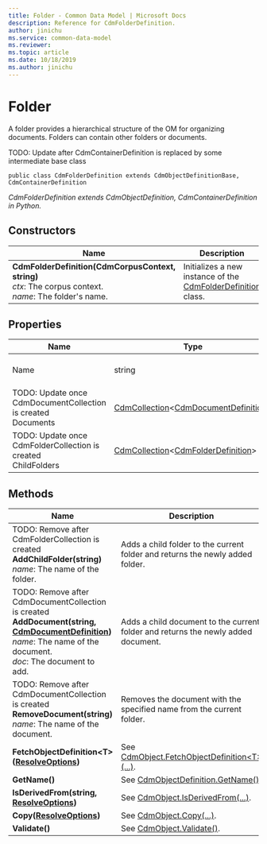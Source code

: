 ```yaml
---
title: Folder - Common Data Model | Microsoft Docs
description: Reference for CdmFolderDefinition.
author: jinichu
ms.service: common-data-model
ms.reviewer: 
ms.topic: article
ms.date: 10/18/2019
ms.author: jinichu
---
```


# Folder

A folder provides a hierarchical structure of the OM for organizing documents. Folders can contain other folders or documents.

TODO: Update after CdmContainerDefinition is replaced by some intermediate base class
```
public class CdmFolderDefinition extends CdmObjectDefinitionBase, CdmContainerDefinition
```
*CdmFolderDefinition extends CdmObjectDefinition, CdmContainerDefinition in Python.*

## Constructors
|Name|Description|
|---|---|
|**CdmFolderDefinition(CdmCorpusContext, string)**<br/>*ctx*: The corpus context.<br/>*name*: The folder's name.|Initializes a new instance of the [CdmFolderDefinition](folder.md) class.|

## Properties
|Name|Type|Description|
|---|---|---|
|Name|string|The name of the folder.|
|TODO: Update once CdmDocumentCollection is created<br/>Documents|[CdmCollection](collection.md)\<[CdmDocumentDefinition](document.md)>|The child documents of the folder.|
|TODO: Update once CdmFolderCollection is created<br/>ChildFolders|[CdmCollection](collection.md)\<[CdmFolderDefinition](folder.md)>|The direct children of the folder.|

## Methods
|Name|Description|Return Type|
|---|---|---|
|TODO: Remove after CdmFolderCollection is created<br/>**AddChildFolder(string)**<br/>*name*: The name of the folder.|Adds a child folder to the current folder and returns the newly added folder.|[CdmFolderDefinition](folder.md)|
|TODO: Remove after CdmDocumentCollection is created<br/>**AddDocument(string, [CdmDocumentDefinition](document.md))**<br />*name*: The name of the document.<br/>*doc*: The document to add.|Adds a child document to the current folder and returns the newly added document.|[CdmDocumentDefinition](document.md)|
|TODO: Remove after CdmDocumentCollection is created<br/>**RemoveDocument(string)**<br/>*name*: The name of the document.|Removes the document with the specified name from the current folder.|void|
|**FetchObjectDefinition\<T>([ResolveOptions](../utilities/resolveoptions.md))**|See [CdmObject.FetchObjectDefinition\<T>(...)](cdmobject.md#methods).|T|
|**GetName()**|See [CdmObjectDefinition.GetName()](cdmobjectdefinition.md#methods).|string|
|**IsDerivedFrom(string, [ResolveOptions](../utilities/resolveoptions.md))**|See [CdmObject.IsDerivedFrom(...)](cdmobject.md#methods).|bool|
|**Copy([ResolveOptions](../utilities/resolveoptions.md))**|See [CdmObject.Copy(...)](cdmobject.md#methods).|[CdmObject](cdmobject.md)|
|**Validate()**|See [CdmObject.Validate()](cdmobject.md#methods).|bool|


